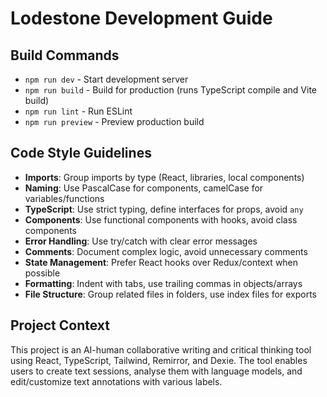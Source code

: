 # Lodestone Development Guide

## Build Commands

- `npm run dev` - Start development server
- `npm run build` - Build for production (runs TypeScript compile and Vite build)
- `npm run lint` - Run ESLint
- `npm run preview` - Preview production build

## Code Style Guidelines

- **Imports**: Group imports by type (React, libraries, local components)
- **Naming**: Use PascalCase for components, camelCase for variables/functions
- **TypeScript**: Use strict typing, define interfaces for props, avoid `any`
- **Components**: Use functional components with hooks, avoid class components
- **Error Handling**: Use try/catch with clear error messages
- **Comments**: Document complex logic, avoid unnecessary comments
- **State Management**: Prefer React hooks over Redux/context when possible
- **Formatting**: Indent with tabs, use trailing commas in objects/arrays
- **File Structure**: Group related files in folders, use index files for exports

## Project Context

This project is an AI-human collaborative writing and critical thinking tool using React, TypeScript, Tailwind, Remirror, and Dexie. The tool enables users to create text sessions, analyse them with language models, and edit/customize text annotations with various labels.

